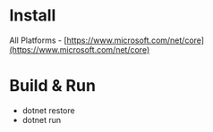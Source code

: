 # Install

All Platforms - [https://www.microsoft.com/net/core](https://www.microsoft.com/net/core)

# Build & Run
* dotnet restore
* dotnet run
